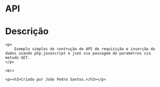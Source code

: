 # API

# Descrição

    <p>
        Exemplo simples de contrução de API de requisição e inserção de dados usando php,javascript e json via passagem de parametros via metodo GET.
    </p>

    <br>

    <p><h3>Criado por João Pedro Santos.</h3></p>